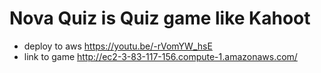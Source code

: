 # Nova Quiz is Quiz game like Kahoot 

- deploy to aws https://youtu.be/-rVomYW_hsE
- link to game 
http://ec2-3-83-117-156.compute-1.amazonaws.com/
